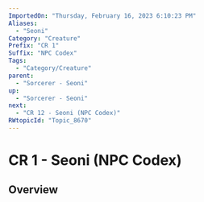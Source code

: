 ```yaml
---
ImportedOn: "Thursday, February 16, 2023 6:10:23 PM"
Aliases:
  - "Seoni"
Category: "Creature"
Prefix: "CR 1"
Suffix: "NPC Codex"
Tags:
  - "Category/Creature"
parent:
  - "Sorcerer - Seoni"
up:
  - "Sorcerer - Seoni"
next:
  - "CR 12 - Seoni (NPC Codex)"
RWtopicId: "Topic_8670"
---
```

# CR 1 - Seoni (NPC Codex)
## Overview
